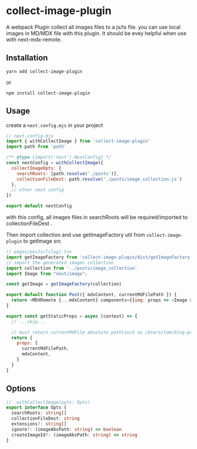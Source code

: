 # collect-image-plugin

A webpack Plugin collect all images files to a js/ts file. you can use local images in MD/MDX file with this plugin. 
It should be evey helpful when use with next-mdx-remote.


## Installation

```
yarn add collect-image-plugin
```
or
```
npm install collect-image-plugin
```

## Usage
create a `next.config.mjs` in your project
```js
// next.config.mjs
import { withCollectImage } from 'collect-image-plugin'
import path from 'path'

/** @type {import('next').NextConfig} */
const nextConfig = withCollectImage({
  collectImageOpts: {
    searchRoots: [path.resolve('./posts')],
    collectionFileDest: path.resolve('./posts/image_collection.js')
  },
  // other next config
})

export default nextConfig
```
with this config, all images files in searchRoots will be required/imported to collectionFileDest .

Then import collection and use getImageFactory util from `collect-image-plugin` to getImage src

```js
// pages/posts/[slug].tsx
import getImageFactory from 'collect-image-plugin/dist/getImageFactory'
// import the generated images collection
import collection from '../posts/image_collection'
import Image from "next/image";

const getImage = getImageFactory(collection)

export default function Post({ mdxContent, currentMdFilePath }) {
  return <MDXRemote {...mdxContent} components={{img: props => <Image src={getImage(currentMdFilePath, props.src)} />}} />
}

export const getStaticProps = async (context) => {
  // ...skip...

  // must return currentMdFile absolute path(such as /Users/tom/blog-project/posts/some-file.md), which use to get image absolute path
  return {
    props: {
      currentMdFilePath,
      mdxContent,
    }
  }
}
```

## Options
```ts
//  withCollectImage(opts: Opts)
export interface Opts {
  searchRoots: string[]
  collectionFileDest: string
  extensions?: string[]
  ignore?: (imageAbsPath: string) => boolean
  createImageId?: (imageAbsPath: string) => string
}
```
